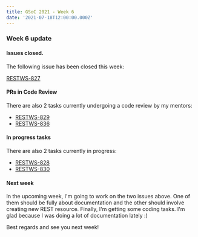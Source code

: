 ```yaml
---
title: GSoC 2021 - Week 6
date: '2021-07-18T12:00:00.000Z'
---
```


### Week 6 update

#### Issues closed.

The following issue has been closed this week:

[RESTWS-827](https://issues.openmrs.org/browse/RESTWS-827)

#### PRs in Code Review

There are also 2 tasks currently undergoing a code review by my mentors:


* [RESTWS-829](https://issues.openmrs.org/browse/RESTWS-829)
* [RESTWS-836](https://issues.openmrs.org/browse/RESTWS-836)

#### In progress tasks

There are also 2 tasks currently in progress:

* [RESTWS-828](https://issues.openmrs.org/browse/RESTWS-828)
* [RESTWS-830](https://issues.openmrs.org/browse/RESTWS-830)

#### Next week

In the upcoming week, I'm going to work on the two issues above. One of them should be fully about documentation and the other should involve creating new REST resource. Finally, I'm getting some coding tasks. I'm glad because I was doing a lot of documentation lately :)

Best regards and see you next week!

